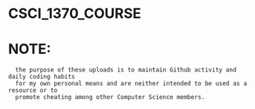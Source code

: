 # CSCI_1370_COURSE
# NOTE: 
      the purpose of these uploads is to maintain Github activity and daily coding habits
      for my own personal means and are neither intended to be used as a resource or to
      promote cheating among other Computer Science members.
